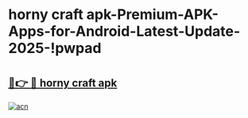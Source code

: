 # horny craft apk-Premium-APK-Apps-for-Android-Latest-Update-2025-!pwpad

# <h2><a href="https://googleone.com">🔗👉 🔴 horny craft apk</a></h2>

[![acn](https://github.com/user-attachments/assets/0f9c940e-d8b0-45ae-aac7-cd30a18b3e1c)](https://googleone.com)

